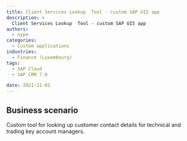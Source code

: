 ```yaml
---
title: Client Services Lookup  Tool - custom SAP UI5 app
description: >
  Client Services Lookup  Tool - custom SAP UI5 app
authors:
  - nype
categories:
  - Custom applications
industries:
  - Finance (Luxembourg)
tags:
  - SAP Cloud
  - SAP CRM 7.0

date: 2021-11-01
---
```


<!-- more -->

## Business scenario

Custom tool for looking up customer contact details for technical and trading key account managers.